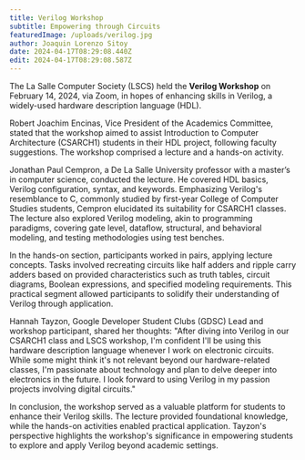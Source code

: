 ```yaml
---
title: Verilog Workshop
subtitle: Empowering through Circuits
featuredImage: /uploads/verilog.jpg
author: Joaquin Lorenzo Sitoy
date: 2024-04-17T08:29:08.440Z
edit: 2024-04-17T08:29:08.587Z
---
```

The La Salle Computer Society (LSCS) held the **Verilog Workshop** on February 14, 2024, via Zoom, in hopes of enhancing skills in Verilog, a widely-used hardware description language (HDL).

Robert Joachim Encinas, Vice President of the Academics Committee, stated that the workshop aimed to assist Introduction to Computer Architecture (CSARCH1) students in their HDL project, following faculty suggestions. The workshop comprised a lecture and a hands-on activity.

Jonathan Paul Cempron, a De La Salle University professor with a master’s in computer science, conducted the lecture. He covered HDL basics, Verilog configuration, syntax, and keywords. Emphasizing Verilog's resemblance to C, commonly studied by first-year College of Computer Studies students, Cempron elucidated its suitability for CSARCH1 classes. The lecture also explored Verilog modeling, akin to programming paradigms, covering gate level, dataflow, structural, and behavioral modeling, and testing methodologies using test benches.

In the hands-on section, participants worked in pairs, applying lecture concepts. Tasks involved recreating circuits like half adders and ripple carry adders based on provided characteristics such as truth tables, circuit diagrams, Boolean expressions, and specified modeling requirements. This practical segment allowed participants to solidify their understanding of Verilog through application.

Hannah Tayzon, Google Developer Student Clubs (GDSC) Lead and workshop participant, shared her thoughts: "After diving into Verilog in our CSARCH1 class and LSCS workshop, I'm confident I'll be using this hardware description language whenever I work on electronic circuits. While some might think it's not relevant beyond our hardware-related classes, I'm passionate about technology and plan to delve deeper into electronics in the future. I look forward to using Verilog in my passion projects involving digital circuits."

In conclusion, the workshop served as a valuable platform for students to enhance their Verilog skills. The lecture provided foundational knowledge, while the hands-on activities enabled practical application. Tayzon's perspective highlights the workshop's significance in empowering students to explore and apply Verilog beyond academic settings.